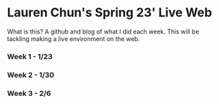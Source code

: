 # Lauren Chun's Spring 23' Live Web

What is this?
A github and blog of what I did each week. This will be tackling making a live environment on the web.

### Week 1 - 1/23

### Week 2 - 1/30

### Week 3 - 2/6
